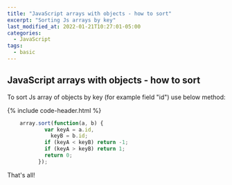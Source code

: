 ```yaml
---
title: "JavaScript arrays with objects - how to sort"
excerpt: "Sorting Js arrays by key"
last_modified_at: 2022-01-21T10:27:01-05:00
categories:
  - JavaScript
tags: 
  - basic
---
```


<!-- short introduction -->
## JavaScript arrays with objects - how to sort

To sort Js array of objects by key (for example field "id") use below method:

{% include code-header.html %}
```js
	array.sort(function(a, b) {
			var keyA = a.id,
			  keyB = b.id;
			if (keyA < keyB) return -1;
			if (keyA > keyB) return 1;
			return 0;
		  });
```

That's all!



